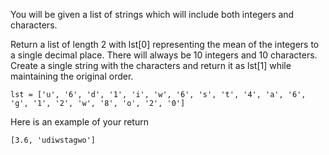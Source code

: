 You will be given a list of strings which will include both integers and characters. 

Return a list of length 2 with lst[0] representing the mean of the integers to a single decimal place. There will always be 10 integers and 10 characters. Create a single string with the characters and return it as lst[1] while maintaining the original order.

```
lst = ['u', '6', 'd', '1', 'i', 'w', '6', 's', 't', '4', 'a', '6', 'g', '1', '2', 'w', '8', 'o', '2', '0']
```

Here is an example of your return 

```
[3.6, 'udiwstagwo']
```
